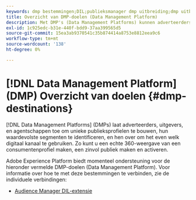 ```yaml
---
keywords: dmp bestemmingen;DIL;publieksmanager dmp uitbreiding;dmp uitbreiding;gegevensbeheerplatform;gegevensbeheerplatform, doelen voor gegevenbeheer
title: Overzicht van DMP-doelen (Data Management Platform)
description: Met DMP's (Data Management Platforms) kunnen adverteerders, uitgevers en bureaus unieke profielen voor het publiek maken, hun meest waardevolle segmenten identificeren en ze via elk digitaal kanaal gebruiken. Zo kunt u een echte 360-weergave van een consumentenprofiel maken, een zinvol publiek maken en activeren.
exl-id: 1c925edc-b31e-440f-bdd9-37aa399565d5
source-git-commit: 15ea3ab9370541c35b874414a8753e8812eea9c6
workflow-type: tm+mt
source-wordcount: '138'
ht-degree: 0%

---
```


# [!DNL Data Management Platform] (DMP) Overzicht van doelen {#dmp-destinations}

[!DNL Data Management Platforms] (DMPs) laat adverteerders, uitgevers, en agentschappen toe om unieke publieksprofielen te bouwen, hun waardevolste segmenten te identificeren, en hen over om het even welk digitaal kanaal te gebruiken. Zo kunt u een echte 360-weergave van een consumentenprofiel maken, een zinvol publiek maken en activeren.

Adobe Experience Platform biedt momenteel ondersteuning voor de hieronder vermelde DMP-doelen (Data Management Platform). Voor informatie over hoe te met deze bestemmingen te verbinden, zie de individuele verbindingen:

* [Audience Manager DIL-extensie](aam-dil-extension.md)
